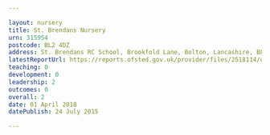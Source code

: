 ```yaml
---

layout: nursery
title: St. Brendans Nursery
urn: 315954
postcode: BL2 4DZ
address: St. Brendans RC School, Brookfold Lane, Bolton, Lancashire, BL2 4DZ
latestReportUrl: https://reports.ofsted.gov.uk/provider/files/2518114/urn/315954.pdf
teaching: 0
development: 0
leadership: 2
outcomes: 0
overall: 2
date: 01 April 2018 
datePublish: 24 July 2015

---
```

